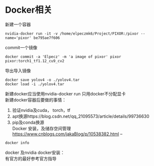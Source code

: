 # Docker相关
新建一个容器 
```
nvidia-docker run -it -v /home/elpeczmk6/Project/PIXOR:/pixor --name='pixor' be795ae7f606
```
commit一个镜像  
```
docker commit -a 'Elpecz' -m 'a image of pixor' pixor pixor:torch1_tf1.12_cu9_cv2
```
导出导入镜像   
```
docker save yolov4 -o ./yolov4.tar
docker load -i ./yolov4.tar
``` 
新建docker应当使用nvidia-docker run 只用docker不分配显卡  
新建docker容器后要做的事情：  
1. 验证nvidia及cuda， torch，tf  
2. apt换源https://blog.csdn.net/qq_21095573/article/details/99736630  
3. pip及conda换源  
Docker 安装，及储存空间管理  
https://www.cnblogs.com/jakaBlog/p/10538382.html – 
```
docker info
```

docker 及nvidia docker安装：  
有官方的最好参考官方指导  
